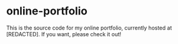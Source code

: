# online-portfolio

  This is the source code for my online portfolio, currently hosted at [REDACTED]. If you want, please check it out!
